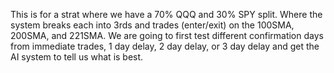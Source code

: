 This is for a strat where we have a 70% QQQ and 30% SPY split.  Where the system breaks each into 3rds and trades (enter/exit) on the 100SMA, 200SMA, and 221SMA.  We are going to first test different confirmation days from immediate trades, 1 day delay, 2 day delay, or 3 day delay and get the AI system to tell us what is best.